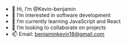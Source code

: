 - 👋 Hi, I’m @Kevin-benjamin
- 👀 I’m interested in software development
- 🌱 I’m currently learning JavaScript and React
- 💞️ I’m looking to collaborate on projects
- 📫 Email: benjaminkevin18@gmail.com

<!---
Kevin-benjamin/Kevin-benjamin is a ✨ special ✨ repository because its `README.md` (this file) appears on your GitHub profile.
You can click the Preview link to take a look at your changes.
--->
